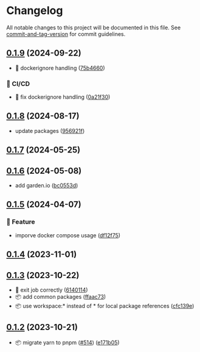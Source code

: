 # Changelog

All notable changes to this project will be documented in this file. See [commit-and-tag-version](https://github.com/absolute-version/commit-and-tag-version) for commit guidelines.

## [0.1.9](https://github.com/demokratie-live/democracy-development/compare/index-sync-bundestagio@v0.1.8...index-sync-bundestagio@v0.1.9) (2024-09-22)


* 🐛 dockerignore handling ([75b4660](https://github.com/demokratie-live/democracy-development/commit/75b4660fae655d2cf9c3847611707dac177f82cc))


### 👷 CI/CD

* 👷 fix dockerignore handling ([0a21f30](https://github.com/demokratie-live/democracy-development/commit/0a21f3020ff68334d259743a87f14bec76dd6b1c))

## [0.1.8](https://github.com/demokratie-live/democracy-development/compare/index-sync-bundestagio@v0.1.7...index-sync-bundestagio@v0.1.8) (2024-08-17)


* update packages ([956921f](https://github.com/demokratie-live/democracy-development/commit/956921f3fc83f93e606a403d75463d38641fc595))

## [0.1.7](https://github.com/demokratie-live/democracy-development/compare/index-sync-bundestagio@v0.1.6...index-sync-bundestagio@v0.1.7) (2024-05-25)

## [0.1.6](https://github.com/demokratie-live/democracy-development/compare/index-sync-bundestagio@v0.1.5...index-sync-bundestagio@v0.1.6) (2024-05-08)


* add garden.io ([bc0553d](https://github.com/demokratie-live/democracy-development/commit/bc0553d2dbae414c2d9f418dc06530bcc2ea82e7))

## [0.1.5](https://github.com/demokratie-live/democracy-development/compare/index-sync-bundestagio@v0.1.4...index-sync-bundestagio@v0.1.5) (2024-04-07)


### 🚀 Feature

* imporve docker compose usage ([df12f75](https://github.com/demokratie-live/democracy-development/commit/df12f751199dc85ac0ca7d9425d09faf3af836ea))

## [0.1.4](https://github.com/demokratie-live/democracy-development/compare/index-sync-bundestagio@v0.1.3...index-sync-bundestagio@v0.1.4) (2023-11-01)

## [0.1.3](https://github.com/demokratie-live/democracy-development/compare/index-sync-bundestagio@v0.1.2...index-sync-bundestagio@v0.1.3) (2023-10-22)


* 🐛 exit job correctly ([6140114](https://github.com/demokratie-live/democracy-development/commit/6140114dcc6b31e5e2525d0cb8fcc684f1e28299))
* 📦️ add common packages ([ffaac73](https://github.com/demokratie-live/democracy-development/commit/ffaac738ab8bd2376bdc6f792c741a51df253002))
* 📦️ use workspace:* instead of * for local package references ([cfc139e](https://github.com/demokratie-live/democracy-development/commit/cfc139e62c56dcd67c363d45227bb7675acb863a))

## [0.1.2](https://github.com/demokratie-live/democracy-development/compare/index-sync-bundestagio@v0.1.0...index-sync-bundestagio@v0.1.2) (2023-10-21)


* 📦️ migrate yarn to pnpm ([#514](https://github.com/demokratie-live/democracy-development/issues/514)) ([e171b05](https://github.com/demokratie-live/democracy-development/commit/e171b05ac0b007e070c73e804f9322f61c95903b))
